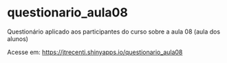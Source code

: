 # questionario_aula08
Questionário aplicado aos participantes do curso sobre a aula 08 (aula dos alunos)

Acesse em: https://jtrecenti.shinyapps.io/questionario_aula08

